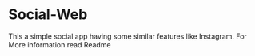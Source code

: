 # Social-Web
This a simple social app having some similar features like Instagram. For More information read Readme
